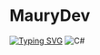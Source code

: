 # MauryDev
[![Typing SVG](https://readme-typing-svg.herokuapp.com/?color=000000&size=35&center=true&vCenter=true&width=1000&lines=HELLO,My+Name+is+Maury;I'm+21+years+old;I'm+from+Brazil;I+am+student+from+IFBA+SAJ;Be+Welcome!+:%29)](https://git.io/typing-svg)
![C#](do-sustenido.png)